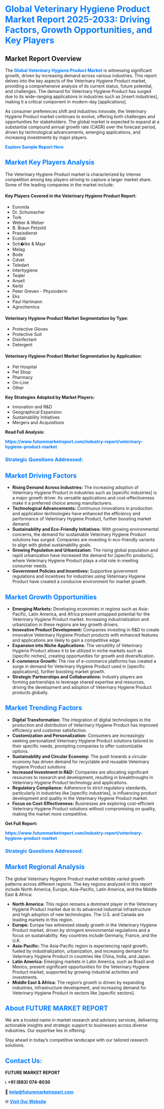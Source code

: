 <h1 style="color: #007BFF;">Global Veterinary Hygiene Product Market Report 2025-2033: Driving Factors, Growth Opportunities, and Key Players</h1>

<section id="overview">
<h2>Market Report Overview</h2>
<p>The <a href="https://www.futuremarketreport.com/industry-report/veterinary-hygiene-product-market" style="color: #007BFF; text-decoration: none;"><strong>Global Veterinary Hygiene Product Market</strong></a> is witnessing significant growth, driven by increasing demand across various industries. This report delves into the key aspects of the Veterinary Hygiene Product market, providing a comprehensive analysis of its current status, future potential, and challenges. The demand for Veterinary Hygiene Product has surged due to its wide-ranging applications in industries such as [insert industries], making it a critical component in modern-day [applications].</p>
<p>As consumer preferences shift and industries innovate, the Veterinary Hygiene Product market continues to evolve, offering both challenges and opportunities for stakeholders. The global market is expected to expand at a substantial compound annual growth rate (CAGR) over the forecast period, driven by technological advancements, emerging applications, and increasing investments by major players.</p>
</section>

<section id="overview">
<p><a href="https://www.futuremarketreport.com/request-sample/reportId=77788" style="color: #007BFF; text-decoration: none;"><strong>Explore Sample Report Here</strong></a></p>
</section>

<section id="key-players">
<h2 style="color: #007BFF;">Market Key Players Analysis</h2>
<p>The Veterinary Hygiene Product market is characterized by intense competition among key players striving to capture a larger market share. Some of the leading companies in the market include:</p>
<h4>Key Players Covered in the Veterinary Hygiene Product Report:</h4>
<ul><li>Euronda</li><li>Dr. Schumacher</li><li>Tork</li><li>Weber &amp; Weber</li><li>B. Braun Petzold</li><li>Praxisdienst</li><li>Ecolab</li><li>Sch�lke &amp; Mayr</li><li>Melag</li><li>Bode</li><li>Cdvet</li><li>Teledart</li><li>Interhygiene</li><li>Teqler</li><li>Ansell</li><li>Kerbl</li><li>Peter Greven - Physioderm</li><li>Eks</li><li>Paul Hartmann</li><li>Agrochemica</li></ul>
<h4>Veterinary Hygiene Product Market Segmentation by Type:</h4>
<ul><li>Protective Gloves</li><li>Protective Suit</li><li>Disinfectant</li><li>Detergent</li></ul>

<h4>Veterinary Hygiene Product Market Segmentation by Application:</h4>
<ul><li>Pet Hospital</li><li>Pet Shop</li><li>Pharmacy</li><li>On-Line</li><li>Other</li></ul>
<p><strong>Key Strategies Adopted by Market Players:</strong></p>
<ul>
<li>Innovation and R&D</li>
<li>Geographical Expansion</li>
<li>Sustainability Initiatives</li>
<li>Mergers and Acquisitions</li>
</ul>
</section>

<section>
<p><strong>Read Full Analysis: </strong></p><a href="https://www.futuremarketreport.com/industry-report/veterinary-hygiene-product-market" style="color: #007BFF; text-decoration: none;"><strong>https://www.futuremarketreport.com/industry-report/veterinary-hygiene-product-market</strong></a>
<h3 style="color: #007BFF;">Strategic Questions Addressed:</h3>
</section>

<section id="driving-factors">
<h2 style="color: #007BFF;">Market Driving Factors</h2>
<ul>
<li><strong>Rising Demand Across Industries:</strong> The increasing adoption of Veterinary Hygiene Product in industries such as [specific industries] is a major growth driver. Its versatile applications and cost-effectiveness make it a preferred choice among manufacturers.</li>
<li><strong>Technological Advancements:</strong> Continuous innovations in production and application technologies have enhanced the efficiency and performance of Veterinary Hygiene Product, further boosting market demand.</li>
<li><strong>Sustainability and Eco-Friendly Initiatives:</strong> With growing environmental concerns, the demand for sustainable Veterinary Hygiene Product solutions has surged. Companies are investing in eco-friendly variants to align with global sustainability goals.</li>
<li><strong>Growing Population and Urbanization:</strong> The rising global population and rapid urbanization have increased the demand for [specific products], where Veterinary Hygiene Product plays a vital role in meeting consumer needs.</li>
<li><strong>Government Policies and Incentives:</strong> Supportive government regulations and incentives for industries using Veterinary Hygiene Product have created a conducive environment for market growth.</li>
</ul>
</section>

<section id="growth-opportunities">
<h2 style="color: #007BFF;">Market Growth Opportunities</h2>
<ul>
<li><strong>Emerging Markets:</strong> Developing economies in regions such as Asia-Pacific, Latin America, and Africa present untapped potential for the Veterinary Hygiene Product market. Increasing industrialization and urbanization in these regions are key growth drivers.</li>
<li><strong>Innovative Product Development:</strong> Companies investing in R&D to create innovative Veterinary Hygiene Product products with enhanced features and applications are likely to gain a competitive edge.</li>
<li><strong>Expansion into Niche Applications:</strong> The versatility of Veterinary Hygiene Product allows it to be utilized in niche markets such as [specific niches], creating opportunities for growth and diversification.</li>
<li><strong>E-commerce Growth:</strong> The rise of e-commerce platforms has created a surge in demand for Veterinary Hygiene Product used in [specific applications], further boosting market growth.</li>
<li><strong>Strategic Partnerships and Collaborations:</strong> Industry players are forming partnerships to leverage shared expertise and resources, driving the development and adoption of Veterinary Hygiene Product products globally.</li>
</ul>
</section>

<section id="trending-factors">
<h2 style="color: #007BFF;">Market Trending Factors</h2>
<ul>
<li><strong>Digital Transformation:</strong> The integration of digital technologies in the production and distribution of Veterinary Hygiene Product has improved efficiency and customer satisfaction.</li>
<li><strong>Customization and Personalization:</strong> Consumers are increasingly seeking personalized Veterinary Hygiene Product solutions tailored to their specific needs, prompting companies to offer customizable options.</li>
<li><strong>Sustainability and Circular Economy:</strong> The push towards a circular economy has driven demand for recyclable and reusable Veterinary Hygiene Product solutions.</li>
<li><strong>Increased Investment in R&D:</strong> Companies are allocating significant resources to research and development, resulting in breakthroughs in Veterinary Hygiene Product technology and applications.</li>
<li><strong>Regulatory Compliance:</strong> Adherence to strict regulatory standards, particularly in industries like [specific industries], is influencing product development and quality in the Veterinary Hygiene Product market.</li>
<li><strong>Focus on Cost-Effectiveness:</strong> Businesses are exploring cost-efficient Veterinary Hygiene Product solutions without compromising on quality, making the market more competitive.</li>
</ul>
</section>

<section>
<p><strong>Get Full Report: </strong></p><a href="https://www.futuremarketreport.com/industry-report/veterinary-hygiene-product-market" style="color: #007BFF; text-decoration: none;"><strong>https://www.futuremarketreport.com/industry-report/veterinary-hygiene-product-market</strong></a>
<h3 style="color: #007BFF;">Strategic Questions Addressed:</h3>
</section>


<section id="regional-analysis">
<h2 style="color: #007BFF;">Market Regional Analysis</h2>
<p>The global Veterinary Hygiene Product market exhibits varied growth patterns across different regions. The key regions analyzed in this report include North America, Europe, Asia-Pacific, Latin America, and the Middle East & Africa:</p>
<ul>
<li><strong>North America:</strong> This region remains a dominant player in the Veterinary Hygiene Product market due to its advanced industrial infrastructure and high adoption of new technologies. The U.S. and Canada are leading markets in this region.</li>
<li><strong>Europe:</strong> Europe has witnessed steady growth in the Veterinary Hygiene Product market, driven by stringent environmental regulations and a focus on sustainability. Key countries include Germany, France, and the U.K.</li>
<li><strong>Asia-Pacific:</strong> The Asia-Pacific region is experiencing rapid growth, fueled by industrialization, urbanization, and increasing demand for Veterinary Hygiene Product in countries like China, India, and Japan.</li>
<li><strong>Latin America:</strong> Emerging markets in Latin America, such as Brazil and Mexico, present significant opportunities for the Veterinary Hygiene Product market, supported by growing industrial activities and investments.</li>
<li><strong>Middle East & Africa:</strong> The region’s growth is driven by expanding industries, infrastructure development, and increasing demand for Veterinary Hygiene Product in sectors like [specific sectors].</li>
</ul>
</section>

<footer>
<h2 style="color: #007BFF;">About FUTURE MARKET REPORT</h2>
<p>We are a trusted name in market research and advisory services, delivering actionable insights and strategic support to businesses across diverse industries. Our expertise lies in offering:</p>

<p>Stay ahead in today’s competitive landscape with our tailored research solutions.</p>

<h2 style="color: #007BFF;">Contact Us:</h2>
<p><strong>FUTURE MARKET REPORT</strong></p>
<p>📞 <strong>+91 (883) 074-8030</strong></p>
<p>📧 <strong><a href="mailto:help@futuremarketreport.com" style="color: #007BFF;">help@futuremarketreport.com</a></strong></p>
<p>🌐 <strong><a href="https://www.futuremarketreport.com/" style="color: #007BFF;">Visit Our Website</a></strong></p>
</footer>